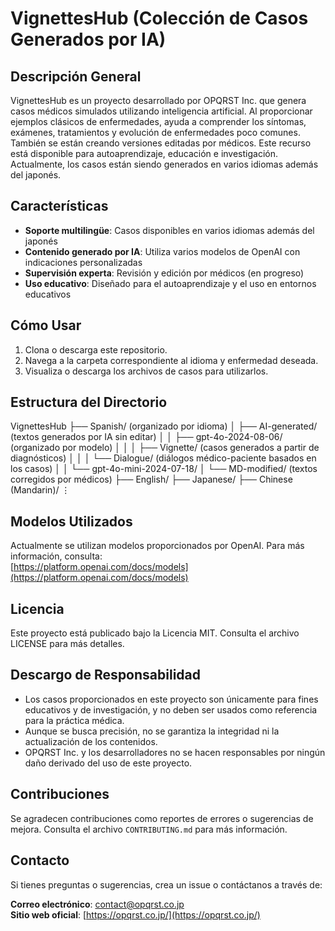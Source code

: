 # VignettesHub (Colección de Casos Generados por IA)

## Descripción General
VignettesHub es un proyecto desarrollado por OPQRST Inc. que genera casos médicos simulados utilizando inteligencia artificial. Al proporcionar ejemplos clásicos de enfermedades, ayuda a comprender los síntomas, exámenes, tratamientos y evolución de enfermedades poco comunes. También se están creando versiones editadas por médicos. Este recurso está disponible para autoaprendizaje, educación e investigación. Actualmente, los casos están siendo generados en varios idiomas además del japonés.

## Características
- **Soporte multilingüe**: Casos disponibles en varios idiomas además del japonés  
- **Contenido generado por IA**: Utiliza varios modelos de OpenAI con indicaciones personalizadas  
- **Supervisión experta**: Revisión y edición por médicos (en progreso)  
- **Uso educativo**: Diseñado para el autoaprendizaje y el uso en entornos educativos  

## Cómo Usar
1. Clona o descarga este repositorio.  
2. Navega a la carpeta correspondiente al idioma y enfermedad deseada.  
3. Visualiza o descarga los archivos de casos para utilizarlos.  

## Estructura del Directorio
VignettesHub
├── Spanish/ (organizado por idioma)
│   ├── AI-generated/ (textos generados por IA sin editar)
│   │   ├── gpt-4o-2024-08-06/ (organizado por modelo)
│   │   │   ├── Vignette/ (casos generados a partir de diagnósticos)
│   │   │   └── Dialogue/ (diálogos médico-paciente basados en los casos)
│   │   └── gpt-4o-mini-2024-07-18/
│   └── MD-modified/ (textos corregidos por médicos)
├── English/
├── Japanese/
├── Chinese (Mandarin)/
⋮
## Modelos Utilizados
Actualmente se utilizan modelos proporcionados por OpenAI. Para más información, consulta:  
[https://platform.openai.com/docs/models](https://platform.openai.com/docs/models)

## Licencia
Este proyecto está publicado bajo la Licencia MIT. Consulta el archivo LICENSE para más detalles.

## Descargo de Responsabilidad
- Los casos proporcionados en este proyecto son únicamente para fines educativos y de investigación, y no deben ser usados como referencia para la práctica médica.  
- Aunque se busca precisión, no se garantiza la integridad ni la actualización de los contenidos.  
- OPQRST Inc. y los desarrolladores no se hacen responsables por ningún daño derivado del uso de este proyecto.  

## Contribuciones
Se agradecen contribuciones como reportes de errores o sugerencias de mejora. Consulta el archivo `CONTRIBUTING.md` para más información.

## Contacto
Si tienes preguntas o sugerencias, crea un issue o contáctanos a través de:

**Correo electrónico**: contact@opqrst.co.jp  
**Sitio web oficial**: [https://opqrst.co.jp/](https://opqrst.co.jp/)